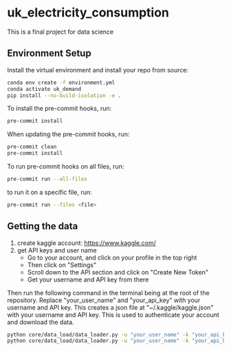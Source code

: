 # uk_electricity_consumption

This is a final project for data science

## Environment Setup

Install the virtual environment and install your repo from source:

```bash
conda env create -f environment.yml
conda activate uk_demand
pip install --no-build-isolation -e .
```

To install the pre-commit hooks, run:

```bash
pre-commit install
```

When updating the pre-commit hooks, run:

```bash
pre-commit clean
pre-commit install
```

To run pre-commit hooks on all files, run:

```bash
pre-commit run --all-files
```

to run it on a specific file, run:

```bash
pre-commit run --files <file>
```

## Getting the data

1. create kaggle account: https://www.kaggle.com/
2. get API keys and user name
   - Go to your account, and click on your profile in the top right
   - Then click on "Settings"
   - Scroll down to the API section and click on "Create New Token"
   - Get your username and API key from there

Then run the following command in the terminal being at the root of the repository. Replace
"your_user_name" and "your_api_key" with your username and API key. This creates a json file at
"~/.kaggle/kaggle.json" with your username and API key. This is used to authenticate your account
and download the data.

```bash
python core/data_load/data_loader.py -u "your_user_name" -k "your_api_key" -d "albertovidalrod/electricity-consumption-uk-20092022" -p "data/demand_data"
python core/data_load/data_loader.py -u "your_user_name" -k "your_api_key" -d "jakewright/2m-daily-weather-history-uk" -p "data/weather_data"
```
